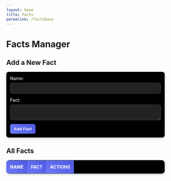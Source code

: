 ```yaml
---
layout: base
title: Facts
permalink: /factsbase
---
```


<style>
    /* General Styling for Forms */
    form {
        background: #000; /* Black card background */
        padding: 12px; /* Reduced padding */
        border-radius: 8px; /* Smaller border radius */
        box-shadow: 0px 3px 6px rgba(66, 103, 121, 0.3); /* Lighter shadow */
        margin-bottom: 16px; /* Reduced margin */
        max-width: 500px; /* Limit card width */
        margin-left: auto; /* Center alignment */
        margin-right: auto; /* Center alignment */
        color: #fff; /* White text for contrast */
    }

    label {
        display: block;
        margin-bottom: 6px; /* Reduced margin */
        font-weight: 500; /* Slightly lighter font weight */
        color: #ddd; /* Softer white for labels */
        font-size: 14px; /* Smaller label text size */
    }

    input[type="text"],
    textarea {
        width: 100%;
        padding: 8px; /* Reduced padding */
        margin-bottom: 12px; /* Reduced margin */
        border: 1px solid #444; /* Softer border color */
        border-radius: 6px; /* Smaller radius */
        background: #222; /* Dark gray input background */
        font-size: 14px; /* Reduced font size */
        color: #fff; /* White font for readability */
        transition: all 0.3s ease;
    }

    input[type="text"]::placeholder,
    textarea::placeholder {
        color: rgba(255, 255, 255, 0.6); /* Lighter placeholder text */
    }

    input[type="text"]:focus,
    textarea:focus {
        border-color: #5e63b8; /* Subtle focus border color */
        box-shadow: 0px 0px 6px rgba(76, 90, 225, 0.4); /* Reduced shadow intensity */
        outline: none;
    }

    button {
        background: linear-gradient(45deg, #6b78f7, #4c5ae1); /* Gradient button */
        border: none;
        color: #fff; /* White text */
        font-weight: bold;
        padding: 8px 12px; /* Reduced button size */
        border-radius: 6px; /* Smaller radius */
        cursor: pointer;
        transition: all 0.3s ease;
    }

    button:hover {
        background: linear-gradient(45deg, #4c5ae1, #5e63b8); /* Adjusted hover colors */
    }

    /* Table Styling */
    table {
        width: 100%;
        border-collapse: collapse;
        margin-top: 16px; /* Reduced margin */
        background: #000; /* Black table background */
        border-radius: 10px; /* Slightly smaller radius */
        overflow: hidden;
        box-shadow: 0px 3px 6px rgba(66, 103, 121, 0.3); /* Lighter shadow */
        color: #fff; /* White text */
    }

    th,
    td {
        padding: 12px; /* Reduced padding */
        text-align: left;
        font-size: 14px; /* Smaller font size */
        color: #fff; /* White text for contrast */
        border-bottom: 1px solid #444; /* Subtle border */
    }

    th {
        background: linear-gradient(45deg, #6b78f7, #4c5ae1); /* Gradient for headers */
        color: #fff; /* White text */
        text-transform: uppercase;
    }

    tr:nth-child(even) {
        background: #222; /* Darker alternate row background */
    }

    tr:hover {
        background: #333; /* Slightly lighter hover effect */
    }

    td:last-child {
        text-align: center;
    }

    button {
        padding: 8px 12px; /* Reduced button padding */
    }

    button:hover {
        filter: brightness(1.1);
    }

    /* Responsive Design */
    @media (max-width: 768px) {
        th,
        td {
            padding: 10px; /* Reduced padding for smaller screens */
            font-size: 12px; /* Smaller font size */
        }

        input[type="text"],
        textarea {
            font-size: 12px; /* Adjusted font size */
        }

        button {
            padding: 8px; /* Smaller button padding */
        }

        form {
            max-width: 90%; /* Adjust form size for smaller screens */
        }
    }
</style>




<h1>Facts Manager</h1>

<main>
    <section id="fact-form">
        <h2>Add a New Fact</h2>
        <form id="add-fact-form">
            <label for="name">Name:</label>
            <input type="text" id="name" name="name" required>
            <label for="fact">Fact:</label>
            <textarea id="fact" name="fact" required></textarea>
            <button type="submit">Add Fact</button>
        </form>
    </section>
    <section id="fact-edit-form" style="display: none;">
        <h2>Edit Fact</h2>
        <form id="edit-fact-form">
            <label for="edit-name">Name:</label>
            <input type="text" id="edit-name" name="name" required>
            <label for="edit-fact">Fact:</label>
            <textarea id="edit-fact" name="fact" required></textarea>
            <button type="submit">Update Fact</button>
            <button type="button" onclick="cancelEdit()">Cancel</button>
        </form>
    </section>
    <section id="fact-table">
        <h2>All Facts</h2>
        <table>
            <thead>
                <tr>
                    <th>Name</th>
                    <th>Fact</th>
                    <th>Actions</th>
                </tr>
            </thead>
            <tbody id="facts-body">
                <!-- Facts will be dynamically added here -->
            </tbody>
        </table>
    </section>
</main>

<script>
    const API_URL = 'http://localhost:8887/api/userfacts';
        // Fetch and display quotes
    async function fetchFacts() {
        const response = await fetch(API_URL);
        const facts = await response.json();
        const factsBody = document.getElementById('facts-body');
        factsBody.innerHTML = '';
        facts.forEach((fact) => {
            const row = document.createElement('tr');
            row.innerHTML = `
                <td>${fact.id}</td>
                <td>${fact.name}</td>
                <td>${fact.fact}</td>
                <td>
                    <button onclick="editFact(${fact.id}, '${fact.name}', '${fact.fact}')">Edit</button>
                    <button onclick="deleteFact(${fact.id})">Delete</button>
                </td>
            `;
            factsBody.appendChild(row);
        });
    }
    // Add a new quote
    async function addFact(event) {
        event.preventDefault();
        const name = document.getElementById('name').value;
        const fact = document.getElementById('fact').value;
        const response = await fetch(API_URL, {
            method: 'POST',
            headers: {
                'Content-Type': 'application/json',
            },
            body: JSON.stringify({ name, fact}),
        });
        if (response.ok) {
            alert('Fact added successfully!');
            fetchFacts();
            document.getElementById('add-fact-form').reset();
        } else {
            alert('Failed to add fact.');
        }
    }
    // Function to handle deleting a quote
    async function deleteFact(id) {
        const response = await fetch(`${API_URL}/${id}`, {
            method: 'DELETE',
        });
    if (response.ok) {
            alert('Fact deleted successfully!');
            fetchFacts();
        } else {
            alert('Fact to delete fact.');
        }
    }
    // Function to handle editing a quote
    function editFact(id, currentName, currentFact) {
        // Show the edit form
        document.getElementById('fact-edit-form').style.display = 'block';
        document.getElementById('fact-form').style.display = 'none'; // Hide the Add form
        // Pre-fill the form with existing quote data
        document.getElementById('edit-name').value = currentName;
        document.getElementById('edit-fact').value = currentFact;
        // Change form submission to update quote
        const form = document.getElementById('edit-fact-form');
        form.onsubmit = async function(event) {
            event.preventDefault();
            const name = document.getElementById('edit-name').value;
            const fact = document.getElementById('edit-fact').value;
            // Send PUT request for updating the quote
            const response = await fetch(`${API_URL}/${id}`, {
                method: 'PUT',
                headers: {
                    'Content-Type': 'application/json',
                },
                body: JSON.stringify({ name, fact}),
            });
            if (response.ok) {
                alert('Fact updated successfully!');
                fetchFact();
                cancelEdit(); // Cancel the editing view
            } else {
                alert('Failed to update fact.');
            }
        };
    }
        // Cancel editing and reset to Add form
    function cancelEdit() {
        document.getElementById('fact-edit-form').style.display = 'none';
        document.getElementById('fact-form').style.display = 'block';
        document.getElementById('edit-fact-form').reset();
    }
        // Initialize the app
    function init() {
        document.getElementById('add-fact-form').addEventListener('submit', addFact);
        fetchFacts();
    }
    document.addEventListener('DOMContentLoaded', init);
</script>
